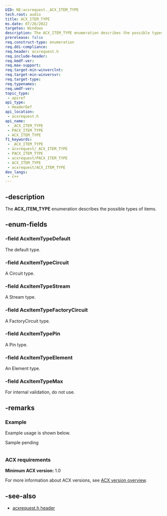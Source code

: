```yaml
---
UID: NE:acxrequest._ACX_ITEM_TYPE
tech.root: audio
title: ACX_ITEM_TYPE
ms.date: 07/26/2022
targetos: Windows
description: The ACX_ITEM_TYPE enumeration describes the possible types of items.
prerelease: false
req.construct-type: enumeration
req.ddi-compliance: 
req.header: acxrequest.h
req.include-header: 
req.kmdf-ver: 
req.max-support: 
req.target-min-winverclnt: 
req.target-min-winversvr: 
req.target-type: 
req.typenames: 
req.umdf-ver: 
topic_type:
 - apiref
api_type:
 - HeaderDef
api_location:
 - acxrequest.h
api_name:
 - _ACX_ITEM_TYPE
 - PACX_ITEM_TYPE
 - ACX_ITEM_TYPE
f1_keywords:
 - _ACX_ITEM_TYPE
 - acxrequest/_ACX_ITEM_TYPE
 - PACX_ITEM_TYPE
 - acxrequest/PACX_ITEM_TYPE
 - ACX_ITEM_TYPE
 - acxrequest/ACX_ITEM_TYPE
dev_langs:
 - c++
---
```


## -description

The **ACX_ITEM_TYPE** enumeration describes the possible types of items.

## -enum-fields

### -field AcxItemTypeDefault

The default type.

### -field AcxItemTypeCircuit

A Circuit type.

### -field AcxItemTypeStream

A Stream type.

### -field AcxItemTypeFactoryCircuit

A FactoryCircuit type.

### -field AcxItemTypePin

A Pin type.

### -field AcxItemTypeElement

An Element type.

### -field AcxItemTypeMax

For internal validation, do not use.

## -remarks

### Example

Example usage is shown below.

Sample pending

```cpp

```

### ACX requirements

**Minimum ACX version:** 1.0

For more information about ACX versions, see [ACX version overview](/windows-hardware/drivers/audio/acx-version-overview).

## -see-also

- [acxrequest.h header](index.md)
